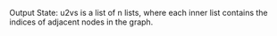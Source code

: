 Output State: u2vs is a list of n lists, where each inner list contains the indices of adjacent nodes in the graph.